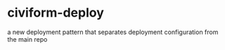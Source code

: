 # civiform-deploy
a new deployment pattern that separates deployment configuration from the main repo

